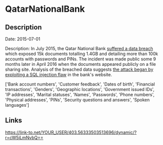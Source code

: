 # QatarNationalBank

## Description

Date: 2015-07-01

Description:
In July 2015, the Qatar National Bank <a href="http://www.theregister.co.uk/2016/04/25/breaking_qatar_bank_hack/" target="_blank" rel="noopener">suffered a data breach</a> which exposed 15k documents totalling 1.4GB and detailing more than 100k accounts with passwords and PINs. The incident was made public some 9 months later in April 2016 when the documents appeared publicly on a file sharing site. Analysis of the breached data suggests <a href="http://blog.trendmicro.co.uk/qatar-bank-breach-lifts-the-veil-on-targeted-attack-strategies/#more-520" target="_blank" rel="noopener">the attack began by exploiting a SQL injection flaw</a> in the bank's website.


['Bank account numbers', 'Customer feedback', 'Dates of birth', 'Financial transactions', 'Genders', 'Geographic locations', 'Government issued IDs', 'IP addresses', 'Marital statuses', 'Names', 'Passwords', 'Phone numbers', 'Physical addresses', 'PINs', 'Security questions and answers', 'Spoken languages']

## Links

https://link-to.net/YOUR_USER/403.56333503513696/dynamic/?r=cW5iLmNvbQ==